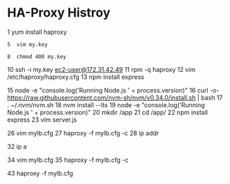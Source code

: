 # HA-Proxy Histroy


 1  yum install haproxy

    5  vim my.key
  
    8  chmod 400 my.key

   10  ssh -i my.key ec2-user@172.31.42.49
   11  rpm -q haproxy
   12  vim /etc/haproxy/haproxy.cfg
   13  npm install express

   15  node -e "console.log('Running Node.js ' + process.version)"
   16  curl -o- https://raw.githubusercontent.com/nvm-sh/nvm/v0.34.0/install.sh | bash
   17  . ~/.nvm/nvm.sh
   18  nvm install --lts
   19  node -e "console.log('Running Node.js ' + process.version)"
   20  mkdir /app
   21  cd /app/
   22  npm install express
   23  vim server.js

   26  vim mylb.cfg
   27  haproxy -f mylb.cfg -c
   28  ip addr
  
   32  ip a

   34  vim mylb.cfg
   35  haproxy -f mylb.cfg -c

   43  haproxy -f mylb.cfg

